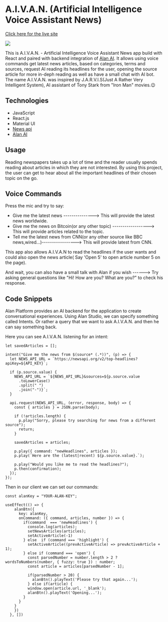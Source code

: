 # A.I.V.A.N. (Artificial Intelligence Voice Assistant News)

[Click here for the live site](https://aivan.herokuapp.com/)

![](https://user-images.githubusercontent.com/32605566/175749649-ac354378-996b-4a4b-881b-75e5d2706b7e.gif)


This is A.I.V.A.N. - Artificial Intelligence Voice Assistant News app build with React and paired with backend integration of [Alan AI](https://alan.app/).
It allows using voice commands get latest news articles, based on categories, terms and sources, request AI reading its headlines for the user, opening the source article for more in-deph reading as well as have a small chat with AI bot. The name A.I.V.A.N. was inspired by J.A.R.V.I.S(Just A Rather Very Intelligent System), AI assistant of Tony Stark from "Iron Man" movies.😉


## Technologies
- JavaScript
- React.js
- Material UI
- [News api](https://newsapi.org/)
- [Alan AI](https://alan.app/)


## Usage
Reading newspapers takes up a lot of time and the reader
usually spends reading about articles in which they are not
interested. By using this project, the user can get to hear
about all the important headlines of their chosen topic on
the go.

## Voice Commands
Press the mic and try to say:

 - Give me the latest news ---------------> This will provide the latest news worldwide.
 - Give me the news on Bitcoin(or any other topic) ------------------> This will provide articles related to the topic.
 - Tell me the latest news from CNN(or any other source like BBC news,wired...)-----------------> This will provide latest from CNN.

This app also allows A.I.V.A.N to read the headlines if the user wants and could also open the news article( Say 'Open 5' to open article number 5 on the page).

And wait, you can also have a small talk with Alan if you wish ------> Try asking general questions like "Hi! How are you? What are you?" to check his response.

## Code Snippets
Alan Platform provides an AI backend for the application to create conversational experiences. Using Alan Studio, we can specify something called Intents. Or rather a query that we want to ask A.I.V.A.N. and then he can say something back.

Here you can see A.I.V.A.N. listening for an intent:
```
let savedArticles = [];

intent("Give me the news from $(source* (.*))", (p) => {
  let NEWS_API_URL = `https://newsapi.org/v2/top-headlines?apiKey=${API_KEY}`;

  if (p.source.value) {
    NEWS_API_URL = `${NEWS_API_URL}&sources=${p.source.value
      .toLowerCase()
      .split(" ")
      .join("-")}`;
  }

  api.request(NEWS_API_URL, (error, response, body) => {
    const { articles } = JSON.parse(body);

    if (!articles.length) {
      p.play("Sorry, please try searching for news from a different source");
      return;
    }

    savedArticles = articles;

    p.play({ command: "newHeadlines", articles });
    p.play(`Here are the (latest|recent) ${p.source.value}.`);

    p.play("Would you like me to read the headlines?");
    p.then(confirmation);
  });
});

```

Then in our client we can set our commands:
```
const alanKey = "YOUR-ALAN-KEY";

useEffect(() => {
    alanBtn({
      key: alanKey,
      onCommand: ({ command, articles, number }) => {
        if(command  === 'newHeadlines') {
          console.log(articles);
          setNewsArticles(articles);
          setActiveArticle(-1)
        } else  if (command === 'highlight') {
          setActiveArticle((prevActiveArticle) => prevActiveArticle + 1);
        } else if (command === 'open') {
          const parsedNumber = number.length > 2 ? wordsToNumbers(number, { fuzzy: true }) : number;
          const article = articles[parsedNumber - 1];

          if(parsedNumber > 20) {
            alanBtn().playText('Please try that again...');
          } else if(article) {
          window.open(article.url, '_blank');
          alanBtn().playText('Opening...');
        }
      }
    }
    })
  }, [])
```











